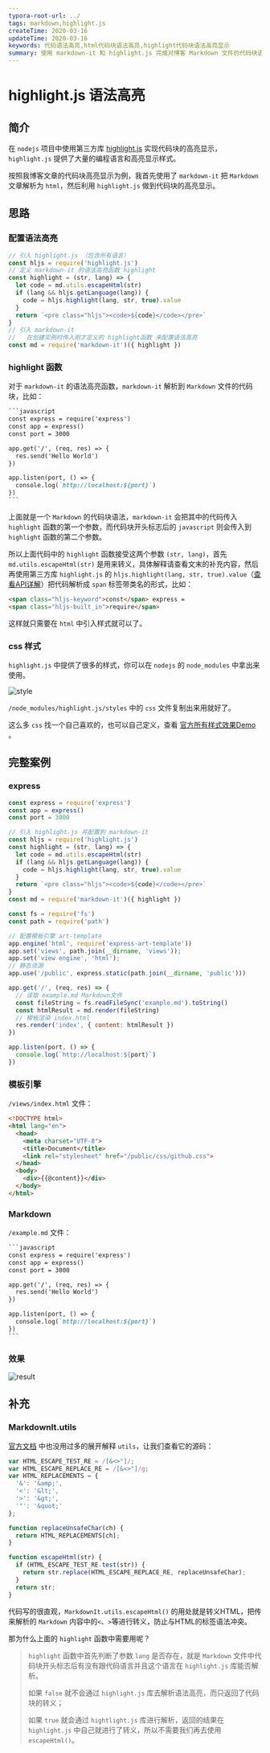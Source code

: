```yaml
---
typora-root-url: ../
tags: markdown,highlight.js
createTime: 2020-03-16
updateTime: 2020-03-16
keywords: 代码语法高亮,html代码块语法高亮,highlight代码块语法高亮显示
summary: 使用 markdown-it 和 highlight.js 完成对博客 Markdown 文件的代码块语法高亮解析。
---
```


# highlight.js 语法高亮

## 简介

在 `nodejs` 项目中使用第三方库 [highlight.js](https://highlightjs.org/) 实现代码块的高亮显示，`highlight.js` 提供了大量的编程语言和高亮显示样式。

按照我博客文章的代码块高亮显示为例，我首先使用了 `markdown-it` 把 `Markdown` 文章解析为 `html`，然后利用 `highlight.js` 做到代码块的高亮显示。

## 思路

### 配置语法高亮

```javascript
// 引入 highlight.js （包含所有语言）
const hljs = require('highlight.js')
// 定义 markdown-it 的语法高亮函数 highlight
const highlight = (str, lang) => {
  let code = md.utils.escapeHtml(str)
  if (lang && hljs.getLanguage(lang)) {
    code = hljs.highlight(lang, str, true).value
  }
  return `<pre class="hljs"><code>${code}</code></pre>`
}
// 引入 markdown-it
//   在创建实例时传入刚才定义的 highlight函数 来配置语法高亮
const md = require('markdown-it')({ highlight })
```

### highlight 函数

对于 `markdown-it` 的语法高亮函数，`markdown-it` 解析到 `Markdown` 文件的代码块，比如：

```markdown
​```javascript
const express = require('express')
const app = express()
const port = 3000

app.get('/', (req, res) => {
  res.send('Hello World')
})

app.listen(port, () => {
  console.log(`http://localhost:${port}`)
})
​```
```

上面就是一个 `Markdown` 的代码块语法，`markdown-it` 会把其中的代码传入 `highlight` 函数的第一个参数，而代码块开头标志后的 `javascript` 则会传入到 `highlight` 函数的第二个参数。

所以上面代码中的 `highlight` 函数接受这两个参数 `(str, lang)`，首先`md.utils.escapeHtml(str)` 是用来转义，具体解释请查看文末的补充内容，然后再使用第三方库 `highlight.js` 的 `hljs.highlight(lang, str, true).value`（[查看API详解](https://highlightjs.readthedocs.io/en/latest/api.html#highlight-languagename-code-ignore-illegals-continuation)）把代码解析成 `span` 标签带类名的形式，比如：

```html
<span class="hljs-keyword">const</span> express = 
<span class="hljs-built_in">require</span>
```

这样就只需要在 `html` 中引入样式就可以了。

### css 样式

`highlight.js` 中提供了很多的样式，你可以在 `nodejs` 的 `node_modules` 中拿出来使用。

![style](/images/frontend/style.png)

`/node_modules/highlight.js/styles` 中的 `css` 文件复制出来用就好了。

这么多 `css` 找一个自己喜欢的，也可以自己定义，查看 [官方所有样式效果Demo](https://highlightjs.org/static/demo/) 。

## 完整案例

### express

```javascript
const express = require('express')
const app = express()
const port = 3000

// 引入 highlight.js 并配置到 markdown-it
const hljs = require('highlight.js')
const highlight = (str, lang) => {
  let code = md.utils.escapeHtml(str)
  if (lang && hljs.getLanguage(lang)) {
    code = hljs.highlight(lang, str, true).value
  }
  return `<pre class="hljs"><code>${code}</code></pre>`
}
const md = require('markdown-it')({ highlight })

const fs = require('fs')
const path = require('path')

// 配置模板引擎 art-template
app.engine('html', require('express-art-template'))
app.set('views', path.join(__dirname, 'views'));
app.set('view engine', 'html');
// 静态资源
app.use('/public', express.static(path.join(__dirname, 'public')))

app.get('/', (req, res) => {
  // 读取 example.md Markdown文件
  const fileString = fs.readFileSync('example.md').toString()
  const htmlResult = md.render(fileString)
  // 模板渲染 index.html
  res.render('index', { content: htmlResult })
})

app.listen(port, () => {
  console.log(`http://localhost:${port}`)
})
```

### 模板引擎

`/views/index.html` 文件：

```html
<!DOCTYPE html>
<html lang="en">
  <head>
    <meta charset="UTF-8">
    <title>Document</title>
    <link rel="stylesheet" href="/public/css/github.css">
  </head>
  <body>
    <div>{{@content}}</div>
  </body>
</html>
```

### Markdown

`/example.md` 文件：

```markdown
​```javascript
const express = require('express')
const app = express()
const port = 3000

app.get('/', (req, res) => {
  res.send('Hello World')
})

app.listen(port, () => {
  console.log(`http://localhost:${port}`)
})
​```
```

### 效果

![result](/images/frontend/result.png)

## 补充

### MarkdownIt.utils

[官方文档](https://markdown-it.github.io/markdown-it/#MarkdownIt.prototype.utils) 中也没用过多的展开解释 `utils`，让我们查看它的源码：

```javascript
var HTML_ESCAPE_TEST_RE = /[&<>"]/;
var HTML_ESCAPE_REPLACE_RE = /[&<>"]/g;
var HTML_REPLACEMENTS = {
  '&': '&amp;',
  '<': '&lt;',
  '>': '&gt;',
  '"': '&quot;'
};

function replaceUnsafeChar(ch) {
  return HTML_REPLACEMENTS[ch];
}

function escapeHtml(str) {
  if (HTML_ESCAPE_TEST_RE.test(str)) {
    return str.replace(HTML_ESCAPE_REPLACE_RE, replaceUnsafeChar);
  }
  return str;
}
```

代码写的很直观，`MarkdownIt.utils.escapeHtml()` 的用处就是转义HTML，把传来解析的 `Markdown` 内容中的`<`、`>`等进行转义，防止与HTML的标签语法冲突。

那为什么上面的 `highlight` 函数中需要用呢？

> `highlight` 函数中首先判断了参数 `lang` 是否存在，就是 `Markdown` 文件中代码块开头标志后有没有跟代码语言并且这个语言在 `highlight.js` 库能否解析。
>
> 如果 `false` 就不会通过 `highlight.js` 库去解析语法高亮，而只返回了代码块的转义；
>
> 如果 `true` 就会通过 `hightlight.js` 库进行解析，返回的结果在 `highlight.js` 中自己就进行了转义，所以不需要我们再去使用 `escapeHtml()`。